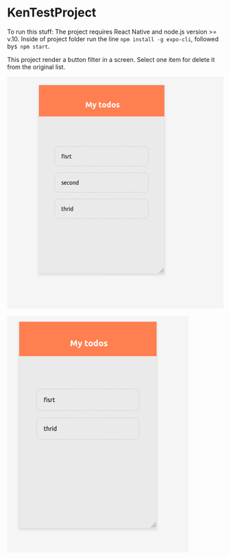 # KenTestProject

To run this stuff: The project requires React Native and node.js version >= v.10.
Inside of project folder run the line `npm install -g expo-cli`, followed by`$ npm start`. 

This project render a button filter in a screen. Select one item for delete it from the original list.

![alt text](https://github.com/artamagochi/KenTestProject/blob/main/issues/Screenshot%20from%202020-10-18%2000-09-10.png)

![alt text](https://github.com/artamagochi/KenTestProject/blob/main/issues/Screenshot%20from%202020-10-18%2000-10-07.png)


